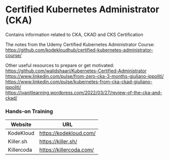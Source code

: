 # Certified Kubernetes Administrator (CKA)
Contains information related to CKA, CKAD and CKS Certification

The notes from the Udemy Certified Kubernetes Administrator Course:\
https://github.com/kodekloudhub/certified-kubernetes-administrator-course/

Other useful resources to prepare or get motivated:\
https://github.com/walidshaari/Kubernetes-Certified-Administrator \
https://www.linkedin.com/pulse/from-zero-cka-3-months-giuliano-ippoliti/ \
https://www.linkedin.com/pulse/kubernetes-from-cka-ckad-giuliano-ippoliti/ \
https://ivanitlearning.wordpress.com/2022/03/27/review-of-the-cka-and-ckad/ 

### Hands-on Training

|Website|URL|
|-------|---|
|KodeKloud|https://kodekloud.com/|
|Killer.sh|https://killer.sh/|
|Killercoda|https://killercoda.com/|
